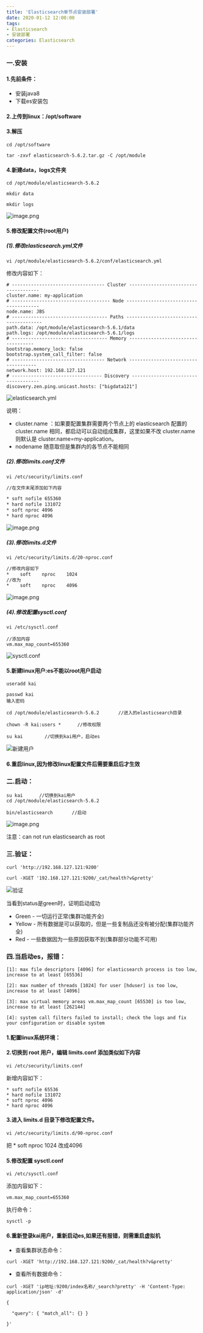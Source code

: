 ```yaml
---
title: 'Elasticsearch单节点安装部署'
date: 2020-01-12 12:00:00
tags: 
- Elasticsearch
- 安装部署
categories: Elasticsearch
---
```



### 一.安装
#### 1.先前条件：
* 安装java8
* 下载es安装包

#### 2.上传到linux：/opt/software
#### 3.解压

```shell
cd /opt/software

tar -zxvf elasticsearch-5.6.2.tar.gz -C /opt/module
```
#### 4.新建data，logs文件夹

```shell
cd /opt/module/elasticsearch-5.6.2

mkdir data

mkdir logs
```

![image.png](https://imgconvert.csdnimg.cn/aHR0cHM6Ly91cGxvYWQtaW1hZ2VzLmppYW5zaHUuaW8vdXBsb2FkX2ltYWdlcy80MzkxNDA3LWI2YzM2NTM2NmFkNzIyYWYucG5n?x-oss-process=image/format,png)

#### 5.修改配置文件(root用户)

##### (1).修改elasticsearch.yml文件
```shell
vi /opt/module/elasticsearch-5.6.2/conf/elasticsearch.yml
```
修改内容如下：

```shell
# ---------------------------------- Cluster -------------------------------------
cluster.name: my-application
# ------------------------------------ Node --------------------------------------
node.name: JBS
# ----------------------------------- Paths ---------------------------------------
path.data: /opt/module/elasticsearch-5.6.1/data
path.logs: /opt/module/elasticsearch-5.6.1/logs
# ----------------------------------- Memory -----------------------------------
bootstrap.memory_lock: false
bootstrap.system_call_filter: false
# ---------------------------------- Network ------------------------------------
network.host: 192.168.127.121 
# --------------------------------- Discovery ------------------------------------
discovery.zen.ping.unicast.hosts: ["bigdata121"]
```
![elasticsearch.yml](https://imgconvert.csdnimg.cn/aHR0cHM6Ly91cGxvYWQtaW1hZ2VzLmppYW5zaHUuaW8vdXBsb2FkX2ltYWdlcy80MzkxNDA3LWU2MjI1MDY3MTI1YWU0NDQucG5n?x-oss-process=image/format,png)

说明：
* cluster.name ：如果要配置集群需要两个节点上的 elasticsearch 配置的 cluster.name 相同，都启动可以自动组成集群，这里如果不改 cluster.name 则默认是 cluster.name=my-application。
* nodename 随意取但是集群内的各节点不能相同

##### (2).修改limits.conf文件

```txt
vi /etc/security/limits.conf

//在文件末尾添加如下内容

* soft nofile 655360
* hard nofile 131072
* soft nproc 4096
* hard nproc 4096
```

![image.png](https://imgconvert.csdnimg.cn/aHR0cHM6Ly91cGxvYWQtaW1hZ2VzLmppYW5zaHUuaW8vdXBsb2FkX2ltYWdlcy80MzkxNDA3LWM5NjFiNTRlY2ExMzM3ZGMucG5n?x-oss-process=image/format,png)


##### (3).修改limits.d文件

```txt
vi /etc/security/limits.d/20-nproc.conf

//修改内容如下
*    soft    nproc    1024
//改为
*    soft    nproc    4096
```

![image.png](https://imgconvert.csdnimg.cn/aHR0cHM6Ly91cGxvYWQtaW1hZ2VzLmppYW5zaHUuaW8vdXBsb2FkX2ltYWdlcy80MzkxNDA3LTA4YmIwMzgyMTU4Njg2MDIucG5n?x-oss-process=image/format,png)

##### (4).修改配置sysctl.conf

```shell
vi /etc/sysctl.conf

//添加内容
vm.max_map_count=655360
```

![sysctl.conf](https://imgconvert.csdnimg.cn/aHR0cHM6Ly91cGxvYWQtaW1hZ2VzLmppYW5zaHUuaW8vdXBsb2FkX2ltYWdlcy80MzkxNDA3LThmZmQ4MWI5MjE4NzRkOTIucG5n?x-oss-process=image/format,png)

#### 5.新建linux用户:es不能以root用户启动

```shell
useradd kai

passwd kai
输入密码

cd /opt/module/elasticsearch-5.6.2       //进入的elasticsearch目录

chown -R kai:users *      //修改权限

su kai        //切换到kai用户，启动es
```

![新建用户](https://imgconvert.csdnimg.cn/aHR0cHM6Ly91cGxvYWQtaW1hZ2VzLmppYW5zaHUuaW8vdXBsb2FkX2ltYWdlcy80MzkxNDA3LTA4OTU5ZTM2Y2I4MmI0OGEucG5n?x-oss-process=image/format,png)

#### 6.重启linux,因为修改linux配置文件后需要重启后才生效
### 二.启动：

```shell
su kai      //切换到kai用户
cd /opt/module/elasticsearch-5.6.2

bin/elasticsearch       //启动
```

![image.png](https://imgconvert.csdnimg.cn/aHR0cHM6Ly91cGxvYWQtaW1hZ2VzLmppYW5zaHUuaW8vdXBsb2FkX2ltYWdlcy80MzkxNDA3LWUwOGI0MzI4YzlhMjI2ZDAucG5n?x-oss-process=image/format,png)


注意：can not run elasticsearch as root

### 三.验证：

```shell
curl 'http://192.168.127.121:9200'

curl -XGET '192.168.127.121:9200/_cat/health?v&pretty'
```

![验证](https://imgconvert.csdnimg.cn/aHR0cHM6Ly91cGxvYWQtaW1hZ2VzLmppYW5zaHUuaW8vdXBsb2FkX2ltYWdlcy80MzkxNDA3LTJmNWI3OTYzZTE4Mzk1ODQucG5n?x-oss-process=image/format,png)


当看到status是green时，证明启动成功

* Green - 一切运行正常(集群功能齐全)
* Yellow - 所有数据是可以获取的，但是一些复制品还没有被分配(集群功能齐全)
* Red - 一些数据因为一些原因获取不到(集群部分功能不可用)

### 四.当启动es，报错：

```shell
[1]: max file descriptors [4096] for elasticsearch process is too low, increase to at least [65536]

[2]: max number of threads [1024] for user [hduser] is too low, increase to at least [4096]

[3]: max virtual memory areas vm.max_map_count [65530] is too low, increase to at least [262144]

[4]: system call filters failed to install; check the logs and fix your configuration or disable system 
```

#### 1.配置linux系统环境：
#### 2.切换到 root 用户，编辑 limits.conf 添加类似如下内容

```shell
vi /etc/security/limits.conf
```

新增内容如下：

```shell
* soft nofile 65536
* hard nofile 131072
* soft nproc 4096
* hard nproc 4096
```
#### 3.进入 limits.d 目录下修改配置文件。

```shell
vi /etc/security/limits.d/90-nproc.conf
```
把 *          soft    nproc     1024 改成4096
#### 5.修改配置 sysctl.conf

```shell
vi /etc/sysctl.conf 
```
添加内容如下：


```shell
vm.max_map_count=655360
```
执行命令：

```shell
sysctl -p
```
#### 6.重新登录kai用户，重新启动es,如果还有报错，则需重启虚拟机
* 查看集群状态命令：

```shell
curl -XGET 'http://192.168.127.121:9200/_cat/health?v&pretty'
```
* 查看所有数据命令：

```shell
curl -XGET 'ip地址:9200/index名称/_search?pretty' -H 'Content-Type: application/json' -d'

{

  "query": { "match_all": {} }

}'
```